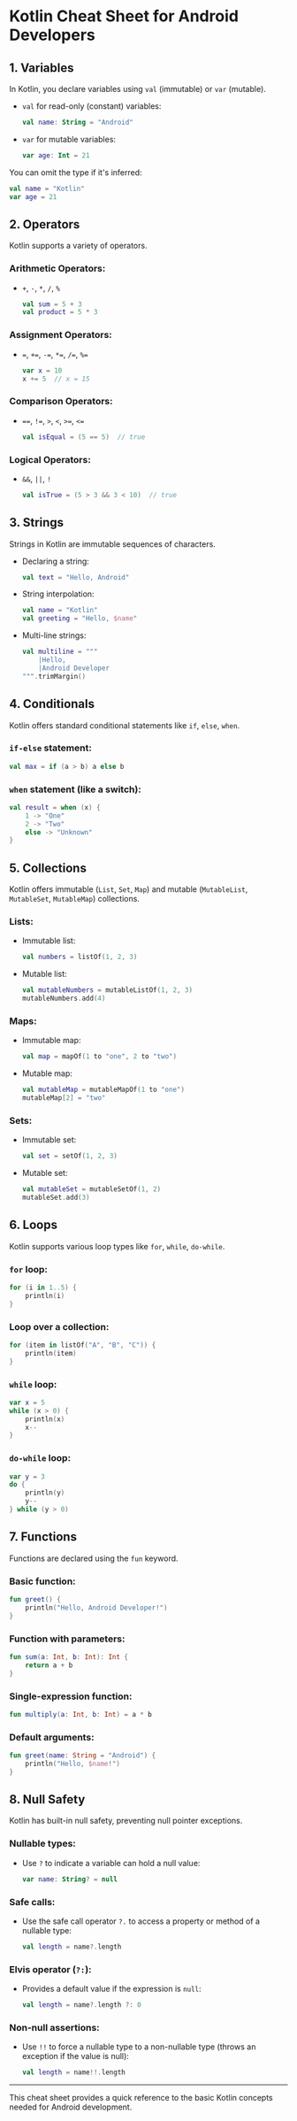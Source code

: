 # Kotlin Cheat Sheet for Android Developers

## 1. Variables
In Kotlin, you declare variables using `val` (immutable) or `var` (mutable).

- `val` for read-only (constant) variables:
  ```kotlin
  val name: String = "Android"
  ```

- `var` for mutable variables:
  ```kotlin
  var age: Int = 21
  ```

You can omit the type if it's inferred:
```kotlin
val name = "Kotlin"
var age = 21
```

## 2. Operators
Kotlin supports a variety of operators.

### Arithmetic Operators:
- `+`, `-`, `*`, `/`, `%`
  ```kotlin
  val sum = 5 + 3
  val product = 5 * 3
  ```

### Assignment Operators:
- `=`, `+=`, `-=`, `*=`, `/=`, `%=`
  ```kotlin
  var x = 10
  x += 5  // x = 15
  ```

### Comparison Operators:
- `==`, `!=`, `>`, `<`, `>=`, `<=`
  ```kotlin
  val isEqual = (5 == 5)  // true
  ```

### Logical Operators:
- `&&`, `||`, `!`
  ```kotlin
  val isTrue = (5 > 3 && 3 < 10)  // true
  ```

## 3. Strings
Strings in Kotlin are immutable sequences of characters.

- Declaring a string:
  ```kotlin
  val text = "Hello, Android"
  ```

- String interpolation:
  ```kotlin
  val name = "Kotlin"
  val greeting = "Hello, $name"
  ```

- Multi-line strings:
  ```kotlin
  val multiline = """
      |Hello,
      |Android Developer
  """.trimMargin()
  ```

## 4. Conditionals
Kotlin offers standard conditional statements like `if`, `else`, `when`.

### `if-else` statement:
```kotlin
val max = if (a > b) a else b
```

### `when` statement (like a switch):
```kotlin
val result = when (x) {
    1 -> "One"
    2 -> "Two"
    else -> "Unknown"
}
```

## 5. Collections
Kotlin offers immutable (`List`, `Set`, `Map`) and mutable (`MutableList`, `MutableSet`, `MutableMap`) collections.

### Lists:
- Immutable list:
  ```kotlin
  val numbers = listOf(1, 2, 3)
  ```

- Mutable list:
  ```kotlin
  val mutableNumbers = mutableListOf(1, 2, 3)
  mutableNumbers.add(4)
  ```

### Maps:
- Immutable map:
  ```kotlin
  val map = mapOf(1 to "one", 2 to "two")
  ```

- Mutable map:
  ```kotlin
  val mutableMap = mutableMapOf(1 to "one")
  mutableMap[2] = "two"
  ```

### Sets:
- Immutable set:
  ```kotlin
  val set = setOf(1, 2, 3)
  ```

- Mutable set:
  ```kotlin
  val mutableSet = mutableSetOf(1, 2)
  mutableSet.add(3)
  ```

## 6. Loops
Kotlin supports various loop types like `for`, `while`, `do-while`.

### `for` loop:
```kotlin
for (i in 1..5) {
    println(i)
}
```

### Loop over a collection:
```kotlin
for (item in listOf("A", "B", "C")) {
    println(item)
}
```

### `while` loop:
```kotlin
var x = 5
while (x > 0) {
    println(x)
    x--
}
```

### `do-while` loop:
```kotlin
var y = 3
do {
    println(y)
    y--
} while (y > 0)
```

## 7. Functions
Functions are declared using the `fun` keyword.

### Basic function:
```kotlin
fun greet() {
    println("Hello, Android Developer!")
}
```

### Function with parameters:
```kotlin
fun sum(a: Int, b: Int): Int {
    return a + b
}
```

### Single-expression function:
```kotlin
fun multiply(a: Int, b: Int) = a * b
```

### Default arguments:
```kotlin
fun greet(name: String = "Android") {
    println("Hello, $name!")
}
```

## 8. Null Safety
Kotlin has built-in null safety, preventing null pointer exceptions.

### Nullable types:
- Use `?` to indicate a variable can hold a null value:
  ```kotlin
  var name: String? = null
  ```

### Safe calls:
- Use the safe call operator `?.` to access a property or method of a nullable type:
  ```kotlin
  val length = name?.length
  ```

### Elvis operator (`?:`):
- Provides a default value if the expression is `null`:
  ```kotlin
  val length = name?.length ?: 0
  ```

### Non-null assertions:
- Use `!!` to force a nullable type to a non-nullable type (throws an exception if the value is null):
  ```kotlin
  val length = name!!.length
  ```

---

This cheat sheet provides a quick reference to the basic Kotlin concepts needed for Android development.
